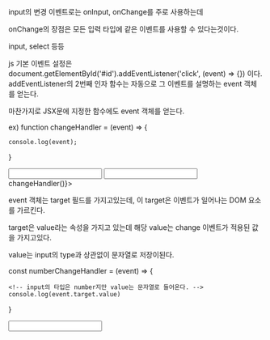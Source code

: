 input의 변경 이벤트로는
onInput, onChange를 주로 사용하는데

onChange의 장점은 모든 입력 타입에 같은 이벤트를 사용할 수 있다는것이다.

input, select 등등

js 기본 이벤트 설정은
document.getElementById('#id').addEventListener('click', (event) => {}) 이다.
addEventListener의 2번째 인자 함수는 자동으로 그 이벤트를 설명하는 event 객체를 얻는다.

마찬가지로 JSX문에 지정한 함수에도 event 객체를 얻는다.

<!-- 직접 event 객체를 넣어주지 않아도 자동으로 event 객체가 생김 -->

ex)
function changeHandler = (event) => {

    console.log(event);

}

<input type="text" onChange={changeHandler}>
<input type="text" onChange={() => changeHandler()}>

<!-- ======================================================== -->

event 객체는 target 필드를 가지고있는데, 이 target은 이벤트가 일어나는 DOM 요소를 가르킨다.

target은 value라는 속성을 가지고 있는데 해당 value는 change 이벤트가 적용된 값을 가지고있다.

value는 input의 type과 상관없이 문자열로 저장이된다.

const numberChangeHandler = (event) => {

    <!-- input의 타입은 number지만 value는 문자열로 들어온다. -->
    console.log(event.target.value)

}

<input type="number" onChange={numberChangeHandler}>
